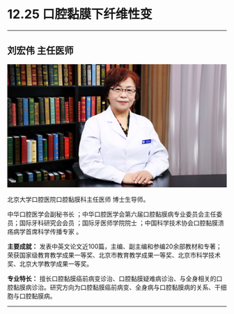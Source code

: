 # 12.25 口腔黏膜下纤维性变

---

## 刘宏伟 主任医师

![1683115673122](image/c12_025/1683115673122.png)

北京大学口腔医院口腔黏膜科主任医师 博士生导师。

中华口腔医学会副秘书长 ；中华口腔医学会第六届口腔黏膜病专业委员会主任委员；国际牙科研究会会员 ；国际牙医师学院院士 ；中国科学技术协会口腔黏膜溃疡病学首席科学传播专家 。


**主要成就：** 发表中英文论文近100篇，主编、副主编和参编20余部教材和专著；荣获国家级教育教学成果一等奖、北京市教育教学成果一等奖、北京市科学技术奖、北京大学教学成果一等奖。


**专业特长：** 擅长口腔黏膜癌前病变诊治、口腔黏膜疑难病诊治、与全身相关的口腔黏膜病诊治。研究方向为口腔黏膜癌前病变、全身病与口腔黏膜病的关系、干细胞与口腔黏膜病。

---
